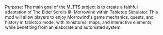 Purpose:
The main goal of the M_TTS project is to create a faithful adaptation of The Elder Scrolls III: Morrowind within Tabletop Simulator. This mod will allow players to enjoy Morrowind's game mechanics, quests, and history in tabletop mode, with miniatures, maps, and interactive elements, while benefiting from an elaborate and automated system.
